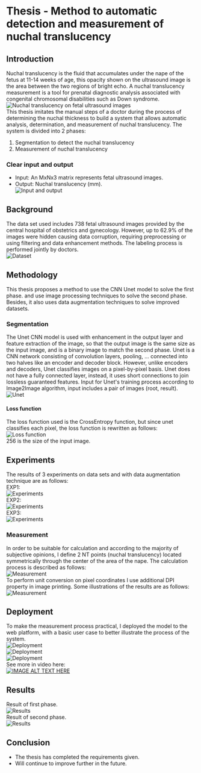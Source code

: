 # Thesis - Method to automatic detection and measurement of nuchal translucency
## Introduction
Nuchal translucency is the fluid that accumulates under the nape of the fetus at 11-14 weeks of age, this opacity shown on the ultrasound image is the area between the two regions of bright echo. A nuchal translucency measurement is a tool for prenatal diagnostic analysis associated with congenital chromosomal disabilities such as Down syndrome.\
![Nuchal translucency on fetal ultrasound images](./images/Anh-minh-hoa-do-mo-gia-gay.png)\
This thesis imitates the manual steps of a doctor during the process of determining the nuchal thickness to build a system that allows automatic analysis, determination, and measurement of nuchal translucency. The system is divided into 2 phases:
1. Segmentation to detect the nuchal translucency
2. Measurement of nuchal translucency
### Clear input and output
- Input: An MxNx3 matrix represents fetal ultrasound images.
- Output: Nuchal translucency (mm).\
![Input and output](./images/Mo-ta-he-thong-input-output.png)
## Background
The data set used includes 738 fetal ultrasound images provided by the central hospital of obstetrics and gynecology. However, up to 62.9% of the images were hidden causing data corruption, requiring preprocessing or using filtering and data enhancement methods. The labeling process is performed jointly by doctors.\
![Dataset](./images/Bo-du-lieu.png)
## Methodology
This thesis proposes a method to use the CNN Unet model to solve the first phase. and use image processing techniques to solve the second phase. Besides, it also uses data augmentation techniques to solve improved datasets.
### Segmentation
The Unet CNN model is used with enhancement in the output layer and feature extraction of the image, so that the output image is the same size as the input image, and is a binary image to match the second phase. Unet is a CNN network consisting of convolution layers, pooling, ... connected into two halves like an encoder and decoder block. However, unlike encoders and decoders, Unet classifies images on a pixel-by-pixel basis. Unet does not have a fully connected layer, instead, it uses short connections to join lossless guaranteed features. Input for Unet's training process according to Image2Image algorithm, input includes a pair of images (root, result).\
![Unet](./images/Mo-hinh-unet.png)
#### Loss function
The loss function used is the CrossEntropy function, but since unet classifies each pixel, the loss function is rewritten as follows:\
![Loss function](./images/Loss-function.png)\
256 is the size of the input image.
## Experiments
The results of 3 experiments on data sets and with data augmentation technique are as follows:\
EXP1:\
![Experiments](./images/Minh-hoa-cho-thi-nghiem-1.png)\
EXP2:\
![Experiments](./images/Minh-hoa-cho-thi-nghiem-2.png)\
EXP3:\
![Experiments](./images/Minh-hoa-cho-thi-nghiem-3.png)
### Measurement
In order to be suitable for calculation and according to the majority of subjective opinions, I define 2 NT points (nuchal translucency) located symmetrically through the center of the area of ​​the nape. The calculation process is described as follows:\
![Measurement](./images/Cac-buoc-xac-dinh-diem-nt.png)\
To perform unit conversion on pixel coordinates I use additional DPI property in image printing. Some illustrations of the results are as follows:\
![Measurement](./images/Minh-hoa-ket-qua-do.png)
## Deployment
To make the measurement process practical, I deployed the model to the web platform, with a basic user case to better illustrate the process of the system.\
![Deployment](./images/He-thong-web.png)\
![Deployment](./images/Bieu-do-tuan-tu.png)\
![Deployment](./images/Bieu-do-hoat-dong.png)\
See more in video here:\
[![IMAGE ALT TEXT HERE](./images/Thumbnail.png)](https://www.youtube.com/watch?v=hWRb3QpTZ_Q)
## Results
Result of first phase.\
![Results](./images/Ket-qua-pha-1.png)\
Result of second phase.\
![Results](./images/Ket-qua-pha-2.png)
## Conclusion
- The thesis has completed the requirements given.
- Will continue to improve further in the future.
